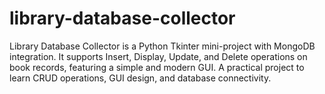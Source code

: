 # library-database-collector
Library Database Collector is a Python Tkinter mini-project with MongoDB integration. It supports Insert, Display, Update, and Delete operations on book records, featuring a simple and modern GUI. A practical project to learn CRUD operations, GUI design, and database connectivity.
